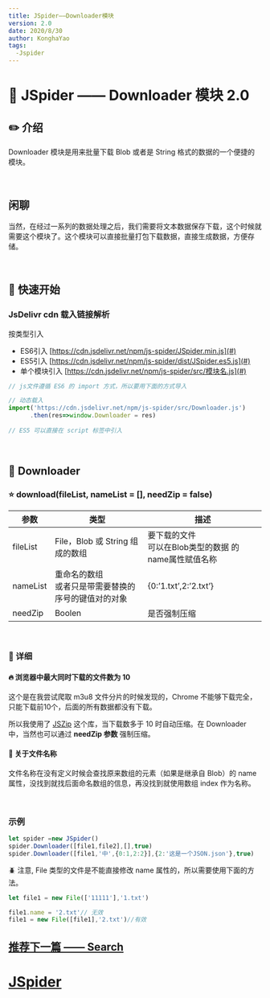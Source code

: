 ```yaml
---
title: JSpider——Downloader模块
version: 2.0
date: 2020/8/30
author: KonghaYao
tags:
  -Jspider
---
```


# :book: JSpider —— Downloader 模块 2.0

## :pencil2: 介绍

Downloader 模块是用来批量下载 Blob 或者是 String 格式的数据的一个便捷的模块。

<br>

## 闲聊
当然，在经过一系列的数据处理之后，我们需要将文本数据保存下载，这个时候就需要这个模块了。这个模块可以直接批量打包下载数据，直接生成数据，方便存储。

<br>

## :hammer: 快速开始

### JsDelivr cdn 载入链接解析
按类型引入 
- ES6引入 [https://cdn.jsdelivr.net/npm/js-spider/JSpider.min.js](#)
- ES5引入 [https://cdn.jsdelivr.net/npm/js-spider/dist/JSpider.es5.js](#)
- 单个模块引入 [https://cdn.jsdelivr.net/npm/js-spider/src/模块名.js](#)

```js
// js文件遵循 ES6 的 import 方式，所以要用下面的方式导入

// 动态载入
import('https://cdn.jsdelivr.net/npm/js-spider/src/Downloader.js')
      .then(res=>window.Downloader = res)
      
// ES5 可以直接在 script 标签中引入
```

<br>

## :book: Downloader

### :star: download(fileList, nameList = [], needZip = false)

| 参数     | 类型                                                     | 描述                                                      |
| -------- | -------------------------------------------------------- | --------------------------------------------------------- |
| fileList | File，Blob 或 String 组成的数组                          | 要下载的文件<br />可以在Blob类型的数据 的name属性赋值名称 |
| nameList | 重命名的数组<br />或者只是带需要替换的序号的键值对的对象 | {0:’1.txt’,2:’2.txt’}                                     |
| needZip  | Boolen                                                   | 是否强制压缩                                              |                                       |

<br>

### :bookmark: 详细

#### :fire: 浏览器中最大同时下载的文件数为 10 

这个是在我尝试爬取 m3u8 文件分片的时候发现的，Chrome 不能够下载完全，只能下载前10个，后面的所有数据都没有下载。

所以我使用了 [JSZip](https://github.com/Stuk/jszip) 这个库，当下载数多于 10 时自动压缩。在 Downloader 中，当然也可以通过 **needZip 参数** 强制压缩。

#### :candy: 关于文件名称
文件名称在没有定义时候会查找原来数组的元素（如果是继承自 Blob）的 name 属性，没找到就找后面命名数组的信息，再没找到就使用数组 index 作为名称。

<br>

### 示例

```js
let spider =new JSpider()
spider.Downloader([file1,file2],[],true)
spider.Downloader([file1,'中',{0:1,2:2}],{2:'这是一个JSON.json'},true)
```
:beetle: 注意, File 类型的文件是不能直接修改 name 属性的，所以需要使用下面的方法。

```js
let file1 = new File(['11111'],'1.txt')

file1.name = '2.txt'// 无效
file1 = new File([file1],'2.txt')//有效
```

## [推荐下一篇 —— Search](./Search.md)

# [JSpider](../JSpider.md)